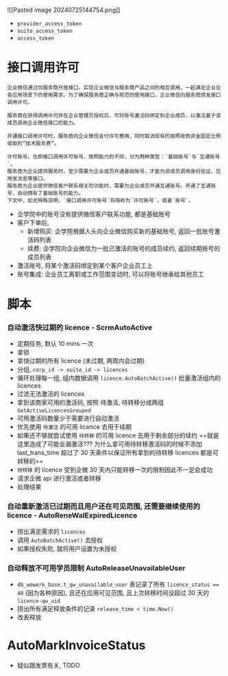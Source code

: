 ![[Pasted image 20240725144754.png]]
- `provider_access_token`
- `suite_access_token`
- `access_token`


# 接口调用许可

```ad-faq
企业微信通过向服务商开放接口，实现企业微信与服务商产品之间的相互调用，一起满足企业在各应用场景下的使用需求。为了确保服务商正确与规范的使用接口，企业微信向服务商颁发接口调用许可。

服务商在获得调用许可并在企业管理员授权后，可将账号激活码绑定到企业成员，以激活基于该成员调用企业微信接口的能力。

开通接口调用许可时，服务商向企业微信支付许可费用，同时取消现有的按照收款资金固定比例收取的“技术服务费”。

许可账号，也即接口调用许可账号，按照能力的不同，分为两种类型：`基础账号`与`互通账号`。  
服务商为企业提供服务时，至少需要为企业成员开通基础账号，才能为该成员调用身份验证、应用发消息等接口。  
服务商为企业提供微信客户联系相关的功能时，需要为企业成员开通互通账号。开通了互通账号，自动拥有了基础账号的能力。  
下文中，如无特殊说明，`接口调用许可账号`将简称为`许可账号`，或者`账号`。
```
- 企学院中的账号没有提供微信客户联系功能, 都是基础账号
- 客户下单后, 
	- 新增购买: 企学院根据人头向企业微信购买新的基础账号, 返回一批账号激活码列表
	- 续费: 企学院向企业微信为一批已激活的账号的成员续约, 返回续期账号的成员列表
- 激活账号, 将某个激活码绑定到某个客户企业员工上
- 账号集成: 企业员工离职或工作范围变动时, 可以将账号继承给其他员工


# 脚本

### 自动激活快过期的 licence - ScrmAutoActive
- 定期任务, 默认 10 mins 一次
- 拿锁
- 拿快过期的所有 licence (未过期, 两周内会过期)
- 分组, `corp_id -> suite_id -> licences`
- 循环处理每一组, 组内数据调用 `licence.AutoBatchActive()` 批量激活组内的 licences
- 过滤无法激活的 licences
- 拿到该商家可用的激活码, 按照 待激活, 待转移分成两组 `GetActiveLicencesGrouped`
- 可用激活码数量少于需要进行自动激活
- 优先使用 `待激活` 的可用 licence 去用于续期
- 如果还不够就尝试使用 `待转移` 的可用 licence 去用于剩余部分的续约 ==就是这里造成了可能会漏激活??? 为什么拿可用待转移激活码的时候不添加 last_trans_time 超过了 30 天条件以保证所有拿到的待转移 licences 都是可转移的==
- `待转移` 的 licence 受到企微 30 天内只能转移一次的限制因此不一定会成功
- 请求企微 api 进行激活或者转移
- 处理结果


### 自动重新激活已过期而且用户还在可见范围, 还需要继续使用的 licence - AutoReneWalExpiredLicence
- 捞出满足需求的 `licences`
- 调用 `AutoBatchActive()` 去授权
- 如果授权失败, 就将用户设置为未授权


### 自动释放不可用学员限制 AutoReleaseUnavailableUser
- `db_wework_base.t_qw_unavailable_user` 表记录了所有 `licence_status == 40` (因为各种原因), 且还在应用可见范围, 且上次转移时间没超过 30 天的 `licence-qw_uid`
- 捞出所有满足释放条件的记录 `release_time < time.Now()`
- 改表释放


# AutoMarkInvoiceStatus
- 疑似跟发票有关, TODO
